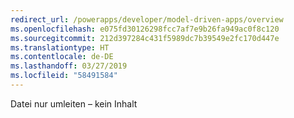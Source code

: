 ```yaml
---
redirect_url: /powerapps/developer/model-driven-apps/overview
ms.openlocfilehash: e075fd30126298fcc7af7e9b26fa949ac0f8c120
ms.sourcegitcommit: 212d397284c431f5989dc7b39549e2fc170d447e
ms.translationtype: HT
ms.contentlocale: de-DE
ms.lasthandoff: 03/27/2019
ms.locfileid: "58491584"
---
```

Datei nur umleiten – kein Inhalt